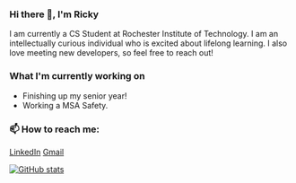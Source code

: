 ### Hi there 👋, I'm Ricky
I am currently a CS Student at Rochester Institute of Technology. I am an intellectually curious individual who is excited about lifelong learning. I also love meeting new developers, so feel free to reach out!

### What I'm currently working on
* Finishing up my senior year!
* Working a MSA Safety.

### 📫 How to reach me:
[LinkedIn](https://www.linkedin.com/in/riccardi-dalexis-255270186/)
[Gmail](mailto:rod7760@rit.edu)

[![GitHub stats](https://github-readme-stats-vercel-rod7760s-projects.vercel.app/api?username=rod7760)](https://github.com/anuraghazra/github-readme-stats)
